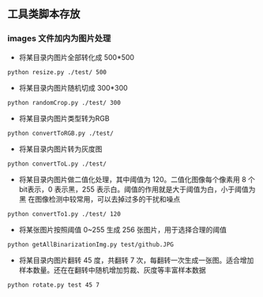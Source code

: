 ## 工具类脚本存放


### images 文件加内为图片处理

- 将某目录内图片全部转化成 500*500

```
python resize.py ./test/ 500
```

- 将某目录内图片随机切成 300*300

```
python randomCrop.py ./test/ 300
```


- 将某目录内图片类型转为RGB

```
python convertToRGB.py ./test/
```

- 将某目录内图片转为灰度图

```
python convertToL.py ./test/
```

- 将某目录内图片做二值化处理，其中阈值为 120。二值化图像每个像素用 8 个bit表示，0 表示黑，255 表示白。阈值的作用就是大于阈值为白，小于阈值为黑
在图像检测中较常用，可以去掉过多的干扰和噪点

```
python convertTo1.py ./test/ 120
```

- 将某张图片按照阈值 0~255 生成 256 张图片，用于选择合理的阈值

```
python getAllBinarizationImg.py test/github.JPG
```

- 将某目录内图片翻转 45 度，共翻转 7 次，每翻转一次生成一张图。适合增加样本数量。还在在翻转中随机增加剪裁、灰度等丰富样本数据 

```
python rotate.py test 45 7
```
